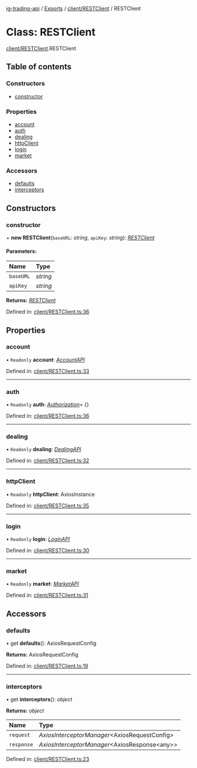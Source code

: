 [ig-trading-api](../README.md) / [Exports](../modules.md) / [client/RESTClient](../modules/client_restclient.md) / RESTClient

# Class: RESTClient

[client/RESTClient](../modules/client_restclient.md).RESTClient

## Table of contents

### Constructors

- [constructor](client_restclient.restclient.md#constructor)

### Properties

- [account](client_restclient.restclient.md#account)
- [auth](client_restclient.restclient.md#auth)
- [dealing](client_restclient.restclient.md#dealing)
- [httpClient](client_restclient.restclient.md#httpclient)
- [login](client_restclient.restclient.md#login)
- [market](client_restclient.restclient.md#market)

### Accessors

- [defaults](client_restclient.restclient.md#defaults)
- [interceptors](client_restclient.restclient.md#interceptors)

## Constructors

### constructor

\+ **new RESTClient**(`baseURL`: _string_, `apiKey`: _string_): [_RESTClient_](client_restclient.restclient.md)

#### Parameters:

| Name      | Type     |
| :-------- | :------- |
| `baseURL` | _string_ |
| `apiKey`  | _string_ |

**Returns:** [_RESTClient_](client_restclient.restclient.md)

Defined in: [client/RESTClient.ts:36](https://github.com/bennycode/ig-trading-api/blob/192094d/src/client/RESTClient.ts#L36)

## Properties

### account

• `Readonly` **account**: [_AccountAPI_](account_accountapi.accountapi.md)

Defined in: [client/RESTClient.ts:33](https://github.com/bennycode/ig-trading-api/blob/192094d/src/client/RESTClient.ts#L33)

---

### auth

• `Readonly` **auth**: [_Authorization_](../interfaces/client_restclient.authorization.md)= {}

Defined in: [client/RESTClient.ts:36](https://github.com/bennycode/ig-trading-api/blob/192094d/src/client/RESTClient.ts#L36)

---

### dealing

• `Readonly` **dealing**: [_DealingAPI_](dealing_dealingapi.dealingapi.md)

Defined in: [client/RESTClient.ts:32](https://github.com/bennycode/ig-trading-api/blob/192094d/src/client/RESTClient.ts#L32)

---

### httpClient

• `Readonly` **httpClient**: AxiosInstance

Defined in: [client/RESTClient.ts:35](https://github.com/bennycode/ig-trading-api/blob/192094d/src/client/RESTClient.ts#L35)

---

### login

• `Readonly` **login**: [_LoginAPI_](login_loginapi.loginapi.md)

Defined in: [client/RESTClient.ts:30](https://github.com/bennycode/ig-trading-api/blob/192094d/src/client/RESTClient.ts#L30)

---

### market

• `Readonly` **market**: [_MarketAPI_](market_marketapi.marketapi.md)

Defined in: [client/RESTClient.ts:31](https://github.com/bennycode/ig-trading-api/blob/192094d/src/client/RESTClient.ts#L31)

## Accessors

### defaults

• get **defaults**(): AxiosRequestConfig

**Returns:** AxiosRequestConfig

Defined in: [client/RESTClient.ts:19](https://github.com/bennycode/ig-trading-api/blob/192094d/src/client/RESTClient.ts#L19)

---

### interceptors

• get **interceptors**(): _object_

**Returns:** _object_

| Name       | Type                                            |
| :--------- | :---------------------------------------------- |
| `request`  | _AxiosInterceptorManager_<AxiosRequestConfig\>  |
| `response` | _AxiosInterceptorManager_<AxiosResponse<any\>\> |

Defined in: [client/RESTClient.ts:23](https://github.com/bennycode/ig-trading-api/blob/192094d/src/client/RESTClient.ts#L23)
